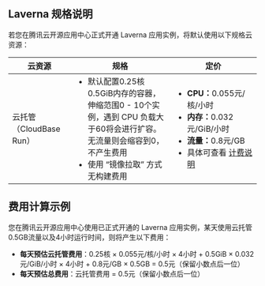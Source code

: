 ## Laverna  规格说明
若您在腾讯云开源应用中心正式开通 Laverna 应用实例，将默认使用以下规格云资源：

<table>
<thead>
  <tr>
    <th width="25%">云资源</th>
    <th>规格</th>
    <th width="35%">定价</th>
  </tr>
</thead>
<tbody>
  <tr>
    <td>云托管<br>（CloudBase Run）</td>
    <td><ul style="margin:0"><li>默认配置0.25核0.5GiB内存的容器，伸缩范围0 - 10个实例，遇到 CPU 负载大于60将会进行扩容。无流量则会缩容到0，不产生费用</li><li>使用 “镜像拉取” 方式无构建费用</li></ul></td>
    <td><ul style="margin:0"><li><b>CPU：</b>0.055元/核/小时</li><li><b>内存：</b>0.032元/GiB/小时</li><li><b>流量：</b>0.8元/GB</li><li>具体可查看 <a href= "https://cloud.tencent.com/document/product/1243/47823#.E6.8C.89.E9.87.8F.E8.AE.A1.E8.B4.B9">计费说明</a></li></ul></td>
  </tr>
</tbody>
</table>

## 费用计算示例
您在腾讯云开源应用中心使用已正式开通的 Laverna 应用实例，某天使用云托管0.5GB流量以及4小时运行时间，则将产生以下费用：
- **每天预估云托管费用**：0.25核 × 0.055元/核/小时 × 4小时 + 0.5GiB × 0.032元/GiB/小时 × 4小时 + 0.8元/GB × 0.5GB = 0.5元（保留小数点后一位）
- **每天预估总费用**：云托管费用 = 0.5元（保留小数点后一位）






